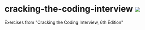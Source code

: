 # cracking-the-coding-interview ![](https://travis-ci.org/acasaccia/cracking-the-coding-interview.svg?branch=master)
Exercises from "Cracking the Coding Interview, 6th Edition"
